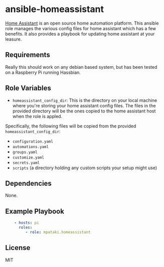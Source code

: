 # ansible-homeassistant

[Home Assistant](https://www.home-assistant.io/) is an open source home automation platform. This ansible role manages the various config files for home assistant which has a few benefits. It also provides a playbook for updating home assistant at your leasure.

## Requirements

Really this should work on any debian based system, but has been tested on a Raspberry Pi running Hassbian.

## Role Variables

- `homeassistant_config_dir`: This is the directory on your local machine where you're storing your home assistant config files. The files in the provided directory will be the ones copied to the home assistant host when the role is appled.

Specifically, the following files will be copied from the provided `homeassistant_config_dir`:
- `configuration.yaml`
- `automations.yaml`
- `groups.yaml`
- `customize.yaml`
- `secrets.yaml`
- `scripts` (a directory holding any custom scripts your setup might use)

## Dependencies

None.

## Example Playbook

```yml
    - hosts: pi
      roles:
         - role: mpataki.homeassistant
```

## License

MIT
